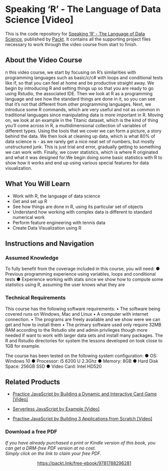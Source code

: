 # Speaking ‘R’ - The Language of Data Science [Video]
This is the code repository for [Speaking ‘R’ - The Language of Data Science](https://prod.packtpub.com/in/application-development/speaking-r-language-data-science-video), published by [Packt](https://www.packtpub.com/?utm_source=github). It contains all the supporting project files necessary to work through the video course from start to finish.
## About the Video Course
n this video course, we start by focusing on R’s similarities with programming languages such as basic/c/c# with loops and conditional tests like if, so that you can feel at home and be productive straight away. 
We begin by introducing R and setting things up so that you are ready to go using Rstudio, the associated IDE. Then we look at R as a programming language and see how the standard things are done in it, so you can see that it’s not that different from other programming languages. Next, we introduce some R commands, which are very useful and not as common in traditional languages since manipulating data is more important in R.
Moving on, we look at an example in the Titanic dataset, which is the kind of thing you’ll come across in R, a multidimensional collection of variables of different types. Using the tools that we cover we can form a picture, a story behind the data. 
We then look at cleaning up data, which is what 80% of data science is - as we rarely get a nice neat set of numbers, but mostly unstructured junk. This is just trial and error, gradually getting to something we can work with.
Finally, we cover statistics, which is where R originated and what it was designed for.We begin doing some basic statistics with R to show how it works and end up using various special features for data visualization.


<H2>What You Will Learn</H2>
<DIV class=book-info-will-learn-text>
<UL>
<LI>Work with R, the language of data science 
<LI>Get and set up R 
<LI>See how things are done in R, using its particular set of objects  
<LI>Understand how working with complex data is different to standard numerical work
<LI> Perform feature engineering with tennis data 
<LI>Create Data Visualization using R </LI></UL></DIV>

## Instructions and Navigation
### Assumed Knowledge
To fully benefit from the coverage included in this course, you will need:
●	Previous programming experience using variables, loops and conditional tests
●	Experience working with stats since we show how to compute some statistics using R, assuming the user knows what they are

### Technical Requirements
This course has the following software requirements:
•	The software being covered runs on Windows, Mac and Linux
•	A computer with internet connection.
•	The programs are freely available and we show were we can get and how to install them
•	The primary software used only require 32MB RAM according to the Rstudio site and admin privileges though more needed if want to work with larger data sets and install many packages. The R and Rstudio directories for system the lessons developed on took close to 1GB for example.

The course has been tested on the following system configuration:
●	OS: Windows 10
●	Processor: i5 6200 U 2.3Ghz
●	Memory: 8GB
●	Hard Disk Space: 256GB SSD
●	Video Card: Intel HD520


## Related Products
* [Practice JavaScript by Building a Dynamic and Interactive Card Game [Video]](https://www.packtpub.com/application-development/practice-javascript-building-dynamic-and-interactive-card-game-video?utm_source=github&utm_medium=repository&utm_campaign=9781838823184)

* [Serverless JavaScript by Example [Video]](https://www.packtpub.com/web-development/serverless-javascript-example-video?utm_source=github&utm_medium=repository&utm_campaign=9781788834124)

* [Practise JavaScript by Building 3 Applications from Scratch [Video]](https://www.packtpub.com/application-development/practise-javascript-building-3-applications-scratch-video?utm_source=github&utm_medium=repository&utm_campaign=9781838556709)

### Download a free PDF

 <i>If you have already purchased a print or Kindle version of this book, you can get a DRM-free PDF version at no cost.<br>Simply click on the link to claim your free PDF.</i>
<p align="center"> <a href="https://packt.link/free-ebook/9781788296281">https://packt.link/free-ebook/9781788296281 </a> </p>